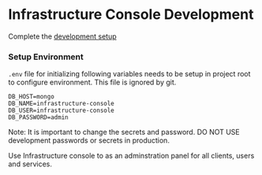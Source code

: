 # Infrastructure Console Development

Complete the [development setup](/development/README.md)

### Setup Environment

`.env` file for initializing following variables needs to be setup in project root to configure environment. This file is ignored by git.

```
DB_HOST=mongo
DB_NAME=infrastructure-console
DB_USER=infrastructure-console
DB_PASSWORD=admin
```

Note: It is important to change the secrets and password. DO NOT USE development passwords or secrets in production.

Use Infrastructure console to as an adminstration panel for all clients, users and services.
